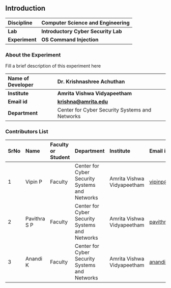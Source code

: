 ## Introduction

<b>Discipline | <b>Computer Science and Engineering
:--|:--|
<b> Lab | <b>Introductory Cyber Security Lab 
<b> Experiment|     <b> OS Command Injection
### About the Experiment 

Fill a brief description of this experiment here


<b>Name of Developer | <b> Dr. Krishnashree Achuthan
:--|:--|
<b> Institute | <b>  Amrita Vishwa Vidyapeetham 
<b> Email id|     <b>    krishna@amrita.edu
<b> Department |   Center for Cyber Security Systems and Networks

### Contributors List

SrNo | Name | Faculty or Student | Department| Institute | Email id
:--|:--|:--|:--|:--|:--|
1 | Vipin P | Faculty | Center for Cyber Security Systems and Networks| Amrita Vishwa Vidyapeetham | vipinp@am.amrita.edu
2 | Pavithra S P  |Faculty | Center for Cyber Security Systems and Networks |Amrita Vishwa Vidyapeetham | pavithrasp@am.amrita.edu
3 | Anandi K | Faculty | Center for Cyber Security Systems and Networks| Amrita Vishwa Vidyapeetham | anandik@am.amrita.edu


